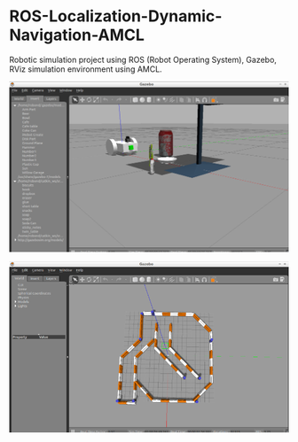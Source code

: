 # ROS-Localization-Dynamic-Navigation-AMCL
Robotic simulation project using ROS (Robot Operating System), Gazebo, RViz simulation environment using AMCL.

<p align="center"> <img src="./images/Gazebo_mobileBot_LaserCamera.png"> </p>

<p align="center"> <img src="./images/gazebo_course.png"> </p>